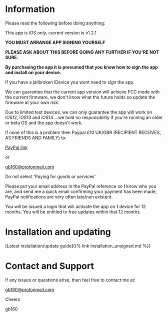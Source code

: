 # Information


Please read the following before doing anything:

This app is iOS only, current version is v1.2.1

**YOU MUST ARRANGE APP SIGNING YOURSELF**

**PLEASE ASK ABOUT THIS BEFORE GOING ANY FURTHER IF YOU'RE NOT SURE.**

**By purchasing the app it is presumed that you know how to sign the app and install on your device.**


If you have a jailbroken iDevice you wont need to sign the app.

We can guarantee that the current app version will achieve FCC mode with the current firmware, we don't know what the future holds so update the firmware at your own risk.

Due to limited test devices, we can only guarantee the app will work on iOS12, iOS13 and iOS14 ...we hold no responsibility if you're running an older or beta OS and the app doesn't work.

If none of this is a problem then Paypal £10 UK/GBR (RECIPIENT RECEIVES, AS FRIENDS AND FAMILY) to:

[PayPal link](https://paypal.me/fccdjifly/10GBP)

or

gb160@protonmail.com

Do not select 'Paying for goods or services'

Please put your email address in the PayPal reference so I know who you are, and send me a quick email confirming your payment has been made, PayPal notifications 
are very often late/non existent.

You will be issued a login that will activate the app on 1 device for 12 months.
You will be entitled to free updates within that 12 months.


# Installation and updating

[Latest installation/update guide]({% link installation_unsigned.md %})


# Contact and Support

If any issues or questions arise, then feel free to contact me at:

[gb160@protonmail.com](mailto:gb160@protonmail.com)


Cheers

gb160
